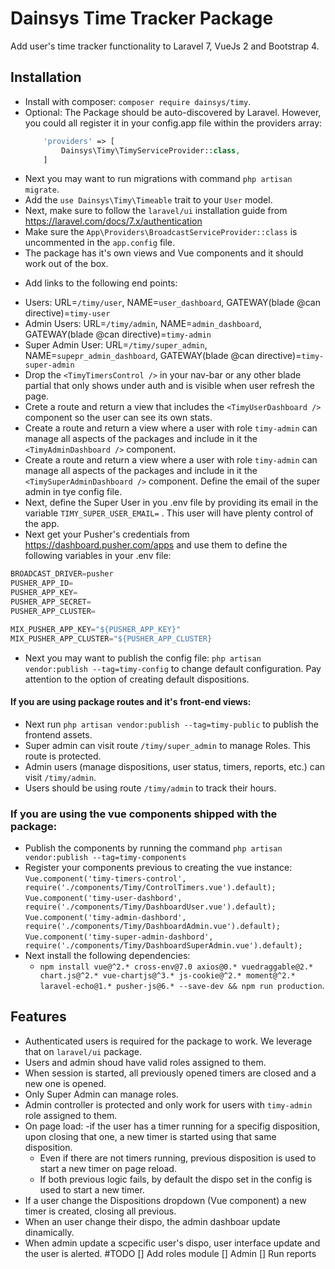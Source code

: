 # Dainsys Time Tracker Package
Add user's time tracker functionality to Laravel 7, VueJs 2 and Bootstrap 4.

## Installation
- Install with composer: `composer require dainsys/timy`.
- Optional: The Package should be auto-discovered by Laravel. However, you could all register it in your config.app file within the providers array:
    ```php
        'providers' => [
            Dainsys\Timy\TimyServiceProvider::class,
        ]
    ``` 
- Next you may want to run migrations with command `php artisan migrate`. 
- Add the `use Dainsys\Timy\Timeable` trait to your `User` model. 
- Next, make sure to follow the `laravel/ui` installation guide from https://laravel.com/docs/7.x/authentication
- Make sure the `App\Providers\BroadcastServiceProvider::class` is uncommented in the `app.config` file.
- The package has it's own views and Vue components and it should work out of the box.
* Add links to the following end points: 
- Users: URL=`/timy/user`, NAME=`user_dashboard`, GATEWAY(blade @can directive)=`timy-user`
- Admin Users: URL=`/timy/admin`, NAME=`admin_dashboard`, GATEWAY(blade @can directive)=`timy-admin`
- Super Admin User: URL=`/timy/super_admin`, NAME=`supepr_admin_dashboard`, GATEWAY(blade @can directive)=`timy-super-admin`
- Drop the `<TimyTimersControl />` in your nav-bar or any other blade partial that only shows under auth and is visible when user refresh the page.  
- Crete a route and return a view that includes the `<TimyUserDashboard />` component so the user can see its own stats.  
- Create a route and return a view where a user with role `timy-admin` can manage all aspects of the packages and include in it the `<TimyAdminDashboard />` component.  
- Create a route and return a view where a user with role `timy-admin` can manage all aspects of the packages and include in it the `<TimySuperAdminDashboard />` component. Define the email of the super admin in tye config file.
- Next, define the Super User in you .env file by providing its email in the variable `TIMY_SUPER_USER_EMAIL=` . This user will have plenty control of the app.
- Next get your Pusher's credentials from https://dashboard.pusher.com/apps and use them to define the following variables in your .env file:
````javascript
BROADCAST_DRIVER=pusher
PUSHER_APP_ID=
PUSHER_APP_KEY=
PUSHER_APP_SECRET=
PUSHER_APP_CLUSTER=

MIX_PUSHER_APP_KEY="${PUSHER_APP_KEY}"
MIX_PUSHER_APP_CLUSTER="${PUSHER_APP_CLUSTER}
````
- Next you may want to publish the config file: `php artisan vendor:publish --tag=timy-config` to change default configuration. Pay attention to the option of creating default dispositions.
#### If you are using package routes and it's front-end views: 
- Next run `php artisan vendor:publish --tag=timy-public` to publish the frontend assets.
- Super admin can visit route `/timy/super_admin` to manage Roles. This route is protected.
- Admin users (manage dispositions, user status, timers, reports, etc.) can visit `/timy/admin`.
- Users should be using route `/timy/admin` to track their hours.
### If you are using the vue components shipped with the package:
- Publish the components by running the command `php artisan vendor:publish --tag=timy-components`  
- Register your components previous to creating the vue instance:  
`Vue.component('timy-timers-control', require('./components/Timy/ControlTimers.vue').default);`  
`Vue.component('timy-user-dashbord', require('./components/Timy/DashboardUser.vue').default);`  
`Vue.component('timy-admin-dashbord', require('./components/Timy/DashboardAdmin.vue').default);`  
`Vue.component('timy-super-admin-dashbord', require('./components/Timy/DashboardSuperAdmin.vue').default);`  
- Next install the following dependencies:
    - `npm install vue@^2.* cross-env@7.0 axios@0.* vuedraggable@2.* chart.js@^2.* vue-chartjs@^3.* js-cookie@^2.* moment@^2.* laravel-echo@1.* pusher-js@6.* --save-dev && npm run production`.   
## Features
- Authenticated users is required for the package to work. We leverage that on `laravel/ui` package. 
- Users and admin shoud have valid roles assigned to them. 
- When session is started, all previously opened timers are closed and a new one is opened.
- Only Super Admin can manage roles.
- Admin controller is protected and only work for users with `timy-admin` role assigned to them.
- On page load:
    -if the user has a timer running for a specifig disposition, upon closing that one, a new timer is started using that same disposition. 
    - Even if there are not timers running, previous disposition is used to start a new timer on page reload.
    - If both previous logic fails, by default the dispo set in the config is used to start a new timer.
- If a user change the Dispositions dropdown (Vue component) a new timer is created, closing all previous.
- When an user change their dispo, the admin dashboar update dinamically.
- When admin update a scpecific user's dispo, user interface update and the user is alerted. 
#TODO 
[] Add roles module
    [] Admin
        [] Run reports
